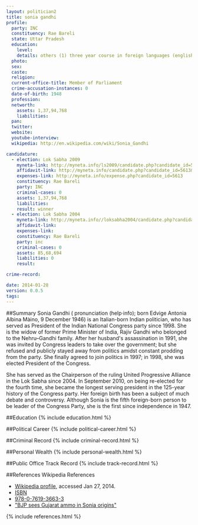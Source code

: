 ```yaml
---
layout: politician2
title: sonia gandhi
profile: 
  party: INC
  constituency: Rae Bareli
  state: Uttar Pradesh
  education: 
    level: 
    details: others (1) three year course in foreign languages (english and french) completed in 1964 at istituto santa teresa via santa teresa, 10 turin., (2) certificate in english from lennox cook school,cambridge completed in 1965.
  photo: 
  sex: 
  caste: 
  religion: 
  current-office-title: Member of Parliament
  crime-accusation-instances: 0
  date-of-birth: 1948
  profession: 
  networth: 
    assets: 1,37,94,768
    liabilities: 
  pan: 
  twitter: 
  website: 
  youtube-interview: 
  wikipedia: http://en.wikipedia.com/wiki/Sonia_Gandhi

candidature: 
  - election: Lok Sabha 2009
    myneta-link: http://myneta.info/ls2009/candidate.php?candidate_id=5613
    affidavit-link: http://myneta.info/candidate.php?candidate_id=5613&scan=original
    expenses-link: http://myneta.info/expense.php?candidate_id=5613
    constituency: Rae Bareli 
    party: INC
    criminal-cases: 0
    assets: 1,37,94,768
    liabilities: 
    result: winner 
  - election: Lok Sabha 2004
    myneta-link: http://myneta.info//loksabha2004/candidate.php?candidate_id=4819
    affidavit-link: 
    expenses-link: 
    constituency: Rae Bareli 
    party: inc
    criminal-cases: 0
    assets: 85,68,694
    liabilities: 0
    result:  

crime-record: 

date: 2014-01-28
version: 0.0.5
tags: 
---
```

##Summary
Sonia Gandhi ( pronunciation (help·info); born Edvige Antonia Albina Màino, 9 December 1946) is an Italian-born Indian politician, who has served as President of the Indian National Congress party since 1998. She is the widow of former Prime Minister of India, Rajiv Gandhi who belonged to the Nehru–Gandhi family. After her husband's assassination in 1991, she was invited by Congress leaders to take over the government; but she refused and publicly stayed away from politics amidst constant prodding from the party. She finally agreed to join politics in 1997; in 1998, she was elected President of the Congress.

She has served as the Chairperson of the ruling United Progressive Alliance in the Lok Sabha since 2004. In September 2010, on being re-elected for the fourth time, she became the longest serving president in the 125-year history of the Congress party. Her foreign birth has been a subject of much debate and controversy. Although Sonia is the fifth foreign-born person to be leader of the Congress Party, she is the first since independence in 1947.


##Education
{% include education.html %}


##Political Career
{% include political-career.html %}


##Criminal Record
{% include criminal-record.html %}


##Personal Wealth
{% include personal-wealth.html %}


##Public Office Track Record
{% include track-record.html %}


##References
Wikipedia References
- [Wikipedia profile]({{page.profile.wikipedia}}), accessed Jan 27, 2014.
- [ISBN][wiki1]
- [978-0-7619-3663-3][wiki2]
- ["BJP sees Gujarat ammo in Sonia origins"][wiki3]

[wiki1]: /wiki/International_Standard_Book_Number
[wiki2]: /wiki/Special:BookSources/978-0-7619-3663-3
[wiki3]: http://www.telegraphindia.com/1020830/asp/nation/story_1151052.asp


{% include references.html %}